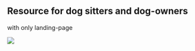 ## Resource for dog sitters and dog-owners

with only landing-page

![](https://www.evernote.com/shard/s10/sh/35019a87-3297-4bd8-81bb-6964b55b1468/779cff0683c678ea95862a708ea12766/deep/0/DogSitters.png)
